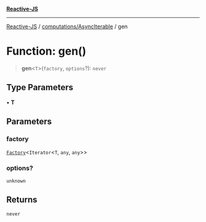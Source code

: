 [**Reactive-JS**](../../../README.md)

***

[Reactive-JS](../../../README.md) / [computations/AsyncIterable](../README.md) / gen

# Function: gen()

> **gen**\<`T`\>(`factory`, `options`?): `never`

## Type Parameters

• **T**

## Parameters

### factory

[`Factory`](../../../functions/type-aliases/Factory.md)\<`Iterator`\<`T`, `any`, `any`\>\>

### options?

`unknown`

## Returns

`never`
